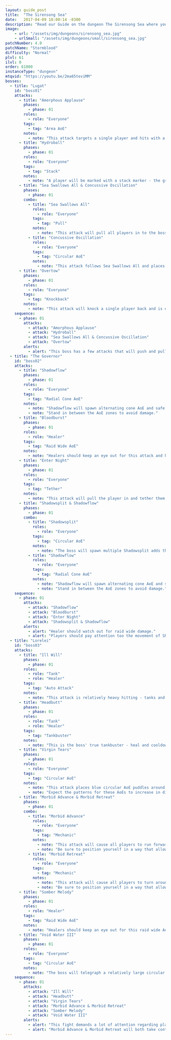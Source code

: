 ```yaml
---
layout: guide_post
title:  "The Sirensong Sea"
date:   2017-04-09 18:00:14 -0300
description: "Read our Guide on the dungeon The Sirensong Sea where you'll face off against Lugat, The Governor, and Lorelei."
image:
    - url: "/assets/img/dungeons/sirensong_sea.jpg"
    - urlSmall: "/assets/img/dungeons/small/sirensong_sea.jpg"
patchNumber: 4.0
patchName: "Stormblood"
difficulty: "Normal"
plvl: 61
ilvl: 0
order: 61000
instanceType: "dungeon"
mtqvid: "https://youtu.be/2ma65teviMM"
bosses:
  - title: "Lugat"
    id: "boss01"
    attacks:
      - title: "Amorphous Applause"
        phases:
          - phase: 01
        roles:
          - role: "Everyone"
        tags:
          - tag: "Area AoE"
        notes:
          - note: "This attack targets a single player and hits with a 180 degree area AoE - run behind the boss to avoid taking damage."
      - title: "Hydroball"
        phases:
          - phase: 01
        roles:
          - role: "Everyone"
        tags:
          - tag: "Stack"
        notes:
          - note: "A player will be marked with a stack marker - the group should pull in to soak damage."
      - title: "Sea Swallows All & Concussive Oscillation"
        phases:
          - phase: 01
        combo:
          - title: "Sea Swallows All"
            roles:
              - role: "Everyone"
            tags:
              - tag: "Pull"
            notes:
              - note: "This attack will pull all players in to the boss and immediately follow up with Concussive Oscillation."
          - title: "Concussive Oscillation"
            roles:
              - role: "Everyone"
            tags:
              - tag: "Circular AoE"
            notes:
              - note: "This attack follows Sea Swallows All and places multiple circular AoEs in a pattern on the arena."
      - title: "Overtow"
        phases:
          - phase: 01
        roles:
          - role: "Everyone"
        tags:
          - tag: "Knockback"
        notes:
          - note: "This attack will knock a single player back and is often followed up by Hydroball - be sure to return to the group to soak damage."
    sequence:
      - phase: 01
        attacks:
          - attack: "Amorphous Applause"
          - attack: "Hydroball"
          - attack: "Sea Swallows All & Concussive Oscillation"
          - attack: "Overtow"
        alerts:
          - alert: "This boss has a few attacks that will push and pull players - be ready to move out of AoEs."
  - title: "The Governor"
    id: "boss02"
    attacks:
      - title: "Shadowflow"
        phases:
          - phase: 01
        roles:
          - role: "Everyone"
        tags:
          - tag: "Radial Cone AoE"
        notes:
          - note: "Shadowflow will spawn alternating cone AoE and safe zones."
          - note: "Stand in between the AoE zones to avoid damage."
      - title: "Bloodburst"
        phases:
          - phase: 01
        roles:
          - role: "Healer"
        tags:
          - tag: "Raid Wide AoE"
        notes:
          - note: "Healers should keep an eye out for this attack and heal everyone up as needed."
      - title: "Enter Night"
        phases:
          - phase: 01
        roles:
          - role: "Everyone"
        tags:
          - tag: "Tether"
        notes:
          - note: "This attack will pull the player in and tether them with a grey/purple smoke-like tether - players should immediately run away from the boss to break the tether and avoid the stacking debuffs they will receive."
      - title: "Shadowsplit & Shadowflow"
        phases:
          - phase: 01
        combo:
          - title: "Shadowsplit"
            roles:
              - role: "Everyone"
            tags:
              - tag: "Circular AoE"
            notes:
              - note: "The boss will spawn multiple Shadowsplit adds that will drop circular pools within the typical safe zones of Shadowflow - watch their pattern of movement to determine where they will drop."
          - title: "Shadowflow"
            roles:
              - role: "Everyone"
            tags:
              - tag: "Radial Cone AoE"
            notes:
              - note: "Shadowflow will spawn alternating cone AoE and safe zones."
              - note: "Stand in between the AoE zones to avoid damage."
    sequence:
      - phase: 01
        attacks:
          - attack: "Shadowflow"
          - attack: "Bloodburst"
          - attack: "Enter Night"
          - attack: "Shadowsplit & Shadowflow"
        alerts:
          - alert: "Healer should watch out for raid wide damage."
          - alert: "Players should pay attention too the movement of Shadowsplit adds to determine where the safe zones will be during the following Shadowflow."
  - title: "Lorelei"
    id: "boss03"
    attacks:
      - title: "Ill Will"
        phases:
          - phase: 01
        roles:
          - role: "Tank"
          - role: "Healer"
        tags:
          - tag: "Auto Attack"
        notes:
          - note: "This attack is relatively heavy hitting - tanks and healers should pay attention to health during the fight."
      - title: "Headbutt"
        phases:
          - phase: 01
        roles:
          - role: "Tank"
          - role: "Healer"
        tags:
          - tag: "Tankbuster"
        notes:
          - note: "This is the boss' true tankbuster - heal and cooldown as necessary."
      - title: "Virgin Tears"
        phases:
          - phase: 01
        roles:
          - role: "Everyone"
        tags:
          - tag: "Circular AoE"
        notes:
          - note: "This attack places blue circular AoE puddles around the room that apply a bleed debuff to players who enter them."
          - note: "Expect the patterns for these AoEs to increase in difficulty over the course of the fight."
      - title: "Morbid Advance & Morbid Retreat"
        phases:
          - phase: 01
        combo:
          - title: "Morbid Advance"
            roles:
              - role: "Everyone"
            tags:
              - tag: "Mechanic"
            notes:
              - note: "This attack will cause all players to run forward in the direction they are facing for a short time."
              - note: "Be sure to position yourself in a way that allows you to run forward without hitting an AoE."
          - title: "Morbid Retreat"
            roles:
              - role: "Everyone"
            tags:
              - tag: "Mechanic"
            notes:
              - note: "This attack will cause all players to turn around and run in the direction they were facing away from for a short time."
              - note: "Be sure to position yourself in a way that allows you to run backwards without hitting an AoE."
      - title: "Somber Melody"
        phases:
          - phase: 01
        roles:
          - role: "Healer"
        tags:
          - tag: "Raid Wide AoE"
        notes:
          - note: "Healers should keep an eye out for this raid wide AoE and heal the group as necessary."
      - title: "Void Water III"
        phases:
          - phase: 01
        roles:
          - role: "Everyone"
        tags:
          - tag: "Circular AoE"
        notes:
          - note: "The boss will telegraph a relatively large circular AoE amongst the Virgin Tear AoE puddles already on the arena - be wary of other mechanics."
    sequence:
      - phase: 01
        attacks:
          - attack: "Ill Will"
          - attack: "Headbutt"
          - attack: "Virgin Tears"
          - attack: "Morbid Advance & Morbid Retreat"
          - attack: "Somber Melody"
          - attack: "Void Water III"
        alerts:
          - alert: "This fight demands a lot of attention regarding player position and AoE avoidance."
          - alert: "Morbid Advance & Morbid Retreat will both take control of your character and force them to run forward or backwards respectively - be sure to position yourself out of harm's way before these are cast."
---
```

